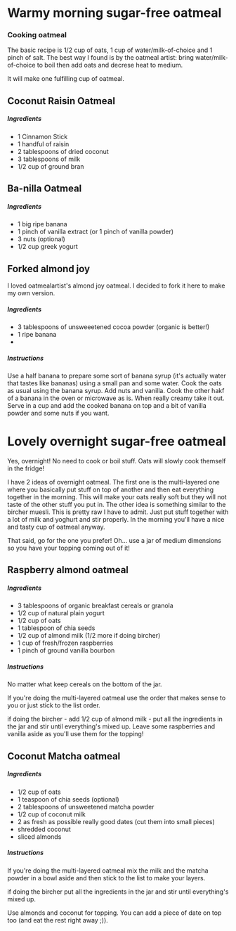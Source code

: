 # Warmy morning sugar-free oatmeal

### Cooking oatmeal
The basic recipe is 1/2 cup of oats, 1 cup of water/milk-of-choice and 1 pinch of salt. The best way I found is by the oatmeal artist: bring water/milk-of-choice to boil then add oats and decrese heat to medium.

It will make one fulfilling cup of oatmeal.

## Coconut Raisin Oatmeal
##### Ingredients
- 1 Cinnamon Stick
- 1 handful of raisin
- 2 tablespoons of dried coconut
- 3 tablespoons of milk
- 1/2 cup of ground bran

## Ba-nilla Oatmeal
##### Ingredients
- 1 big ripe banana
- 1 pinch of vanilla extract (or 1 pinch of vanilla powder)
- 3 nuts (optional)
- 1/2 cup greek yogurt

## Forked almond joy
I loved oatmealartist's almond joy oatmeal. I decided to fork it here to make my own version.
##### Ingredients
- 3 tablespoons of unsweeetened cocoa powder (organic is better!)
- 1 ripe banana
- 

##### Instructions
Use a half banana to prepare some sort of banana syrup (it's actually water that tastes like bananas) using a small pan and some water.
Cook the oats as usual using the banana syrup. Add nuts and vanilla.
Cook the other hakf of a banana in the oven or microwave as is. When really creamy take it out.
Serve in a cup and add the cooked banana on top and a bit of vanilla powder and some nuts if you want.


# Lovely overnight sugar-free oatmeal
Yes, overnight! No need to cook or boil stuff. Oats will slowly cook themself in the fridge!

I have 2 ideas of overnight oatmeal. The first one is the multi-layered one where you basically put stuff on top of another and then eat everything together in the morning. This will make your oats really soft but they will not taste of the other stuff you put in.
The other idea is something similar to the bircher muesli. This is pretty raw I have to admit. Just put stuff together with a lot of milk and yoghurt and stir properly. In the morning you'll have a nice and tasty cup of oatmeal anyway.

That said, go for the one you prefer! Oh... use a jar of medium dimensions so you have your topping coming out of it!

## Raspberry almond oatmeal
##### Ingredients
- 3 tablespoons of organic breakfast cereals or granola
- 1/2 cup of natural plain yogurt
- 1/2 cup of oats
- 1 tablespoon of chia seeds
- 1/2 cup of almond milk (1/2 more if doing bircher)
- 1 cup of fresh/frozen raspberries
- 1 pinch of ground vanilla bourbon

##### Instructions
No matter what keep cereals on the bottom of the jar.

If you're doing the multi-layered oatmeal use the order that makes sense to you or just stick to the list order. 

if doing the bircher - add 1/2 cup of almond milk - put all the ingredients in the jar and stir until everything's mixed up. Leave some raspberries and vanilla aside as you'll use them for the topping!


## Coconut Matcha oatmeal
##### Ingredients
- 1/2 cup of oats
- 1 teaspoon of chia seeds (optional)
- 2 tablespoons of unsweetened matcha powder
- 1/2 cup of coconut milk
- 2 as fresh as possible really good dates (cut them into small pieces)
- shredded coconut
- sliced almonds

##### Instructions
If you're doing the multi-layered oatmeal mix the milk and the matcha powder in a bowl aside and then stick to the list to make your layers.

if doing the bircher put all the ingredients in the jar and stir until everything's mixed up.

Use almonds and coconut for topping. You can add a piece of date on top too (and eat the rest right away ;)).
